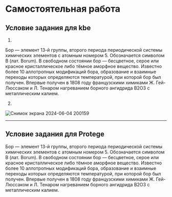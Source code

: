 # Самостоятельная работа
## Условие задания для kbe

1.

Бор — элемент 13-й группы, второго периода периодической системы химических элементов с
атомным номером 5. Обозначается символом B (лат. Borum). В свободном состоянии бор —
бесцветное, серое или красное кристаллическое либо тёмное аморфное вещество. Известно
более 10 аллотропных модификаций бора, образование и взаимные переходы которых
определяются температурой, при которой бор был получен. Впервые получен в 1808 году
французскими химиками Ж. Гей-Люссаком и Л. Тенаром нагреванием борного ангидрида B2O3
с металлическим калием.


2)
![Снимок экрана 2024-06-04 200159](https://github.com/iis-32170x/RPIIS/assets/148317821/09d8e65d-a8a5-4dde-a1c2-4a57f06514fd)




----


## Условие задания для Protege


Бор — элемент 13-й группы, второго периода периодической системы химических элементов с
атомным номером 5. Обозначается символом B (лат. Borum). В свободном состоянии бор —
бесцветное, серое или красное кристаллическое либо тёмное аморфное вещество. Известно
более 10 аллотропных модификаций бора, образование и взаимные переходы которых
определяются температурой, при которой бор был получен. Впервые получен в 1808 году
французскими химиками Ж. Гей-Люссаком и Л. Тенаром нагреванием борного ангидрида B2O3
с металлическим калием.
